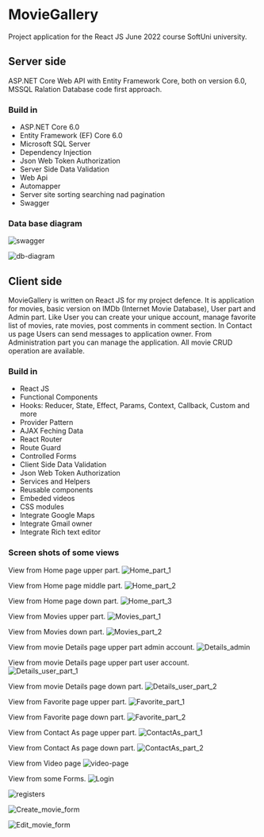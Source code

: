 <h1>MovieGallery</h1>
<div>Project application for the React JS June 2022 course SoftUni university.</div>
<h2>Server side</h2>
<p>ASP.NET Core Web API with Entity Framework Core, both on version 6.0, MSSQL Ralation Database code first approach.</p>
<h3>Build in</h3>
<ul>
  <li>ASP.NET Core 6.0</li>
  <li>Entity Framework (EF) Core 6.0</li>
  <li>Microsoft SQL Server</li> 
  <li>Dependency Injection</li>
  <li>Json Web Token Authorization</li>
  <li>Server Side Data Validation</li> 
  <li>Web Api</li>
  <li>Automapper</li>
  <li>Server site sorting searching nad pagination</li>   
  <li>Swagger</li>
</ul>
<h3>Data base diagram</h3>

![swagger](https://github.com/user-attachments/assets/367bf0dd-c67d-427a-afee-c8a2fb2a8140)

![db-diagram](https://github.com/user-attachments/assets/dabf42be-4f71-4f28-998e-7dc11c9b6e3d)

<h2>Client side</h2>
<p> MovieGallery is written on React JS for my project defence. It is application for movies, basic version on IMDb (Internet Movie Database), User part and Admin part. Like User you can create your unique account, manage favorite list of movies, rate movies, post comments in comment section. In Contact us page Users can send messages to application owner. From Administration part you can manage the application. All movie CRUD operation are available.</p>

<h3>Build in</h3>
<ul>
  <li>React JS</li>
  <li>Functional Components</li>
  <li>Hooks: Reducer, State, Effect, Params, Context, Callback, Custom and more</li>
  <li>Provider Pattern</li>
  <li>AJAX Feching Data</li>
  <li>React Router</li>
  <li>Route Guard</li>
  <li>Controlled Forms</li> 
  <li>Client Side Data Validation</li>
  <li>Json Web Token Authorization</li>   
  <li>Services and Helpers</li>
  <li>Reusable components</li>
  <li>Embeded videos</li>
  <li>CSS modules</li>
  <li>Integrate Google Maps</li>
  <li>Integrate Gmail owner</li>
  <li>Integrate Rich text editor</li>
</ul>


<h3>Screen shots of some views</h3>

View from Home page upper part.
![Home_part_1](https://github.com/user-attachments/assets/e075164d-81a6-4950-a280-569665975d6c)

View from Home page middle part.
![Home_part_2](https://github.com/user-attachments/assets/14268cc5-1b3b-4b76-a52d-c2b2feb675a3)

View from Home page down part.
![Home_part_3](https://github.com/user-attachments/assets/33cdf55c-e6bc-4038-8903-b8b81ae46899)

View from Movies upper part.
![Movies_part_1](https://github.com/user-attachments/assets/bc9d90dd-8a27-4a36-96c3-183dd2d4d46b)

View from Movies down part.
![Movies_part_2](https://github.com/user-attachments/assets/f68b823b-231d-47f1-9a8c-16edee6f6ae1)

View from movie Details page upper part admin account.
![Details_admin](https://github.com/user-attachments/assets/9e9762a9-ff25-49a7-8cea-455346a29d5c)

View from movie Details page upper part user account.
![Details_user_part_1](https://github.com/user-attachments/assets/53fd3f86-53d4-4f2a-a591-21b27acd967c)

View from movie Details page down part.
![Details_user_part_2](https://github.com/user-attachments/assets/f4fe1b71-66ff-4337-9de2-224e8e6f26dc)

View from Favorite page upper part.
![Favorite_part_1](https://github.com/user-attachments/assets/4171e584-6f40-4f84-bc93-facecf361458)

View from Favorite page down part.
![Favorite_part_2](https://github.com/user-attachments/assets/5387d471-0c3a-4365-8138-b0e60ee7a8d3)

View from Contact As page upper part.
![ContactAs_part_1](https://github.com/user-attachments/assets/933c26f2-2685-4a45-995e-b99c6fb8f5bb)

View from Contact As page down part.
![ContactAs_part_2](https://github.com/user-attachments/assets/9924c542-4b72-4ae4-9922-d162160a0bd3)

View from Video page
![video-page](https://github.com/user-attachments/assets/27f6556a-9999-4524-acc1-b1b411120f75)

View from some Forms.
![Login](https://github.com/user-attachments/assets/2c813ecf-e59f-4f85-ae90-c31f70b2fef8)

![register](https://github.com/user-attachments/assets/402620fe-8845-454b-b6f9-efcb54b59a4e)s

![Create_movie_form](https://github.com/user-attachments/assets/3b4d9580-9e34-4caa-9552-b973eaab01aa)

![Edit_movie_form](https://github.com/user-attachments/assets/166cc09e-9ab3-4028-be95-a15821f15b0e)




